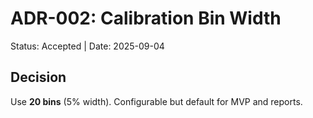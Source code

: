 # ADR-002: Calibration Bin Width

Status: Accepted | Date: 2025-09-04

## Decision

Use **20 bins** (5% width). Configurable but default for MVP and reports.
